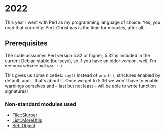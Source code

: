 # 2022

This year I went with Perl as my programming language of choice. Yes, you read
that correctly: Perl. Christmas is the time for miracles, after all.

## Prerequisites

The code asssumes Perl version 5.32 or higher; 5.32 is included in the current
Debian stable (bullseye), so if you have an older version, well, I'm not sure
what to tell you. :–)

This gives us some niceties: `say()` instead of `print()`, strictures enabled by
default, and… that's about it. Once we get to 5.36 we won't have to enable
warnings ourselves and – last but not least – will be able to write function
signatures!

### Non-standard modules used
- [File::Slurper](https://metacpan.org/pod/File::Slurper)
- [List::MoreUtils](https://metacpan.org/pod/List::MoreUtils)
- [Set::Object](https://metacpan.org/pod/Set::Object)
